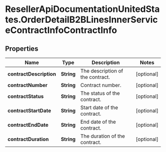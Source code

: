 # ResellerApiDocumentationUnitedStates.OrderDetailB2BLinesInnerServiceContractInfoContractInfo

## Properties

Name | Type | Description | Notes
------------ | ------------- | ------------- | -------------
**contractDescription** | **String** | The description of the contract. | [optional] 
**contractNumber** | **String** | Contract number. | [optional] 
**contractStatus** | **String** | The status of the contract. | [optional] 
**contractStartDate** | **String** | Start date of the contract. | [optional] 
**contractEndDate** | **String** | End date of the contract. | [optional] 
**contractDuration** | **String** | The duration of the contract. | [optional] 


